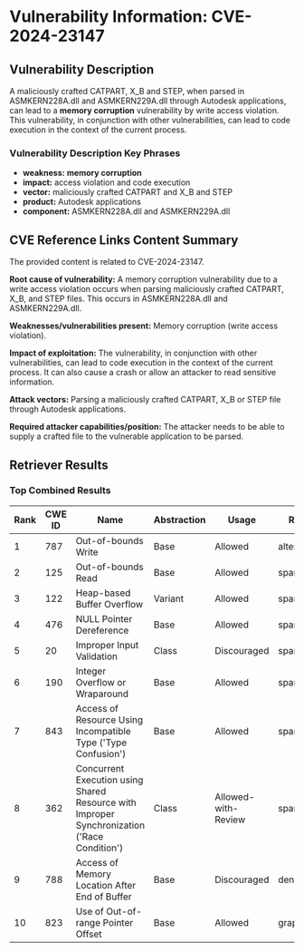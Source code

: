 # Vulnerability Information: CVE-2024-23147

## Vulnerability Description
A maliciously crafted CATPART, X_B and STEP, when parsed in ASMKERN228A.dll and ASMKERN229A.dll through Autodesk applications, can lead to a **memory corruption** vulnerability by write access violation. This vulnerability, in conjunction with other vulnerabilities, can lead to code execution in the context of the current process.

### Vulnerability Description Key Phrases
- **weakness:** **memory corruption**
- **impact:** access violation and code execution
- **vector:** maliciously crafted CATPART and X_B and STEP
- **product:** Autodesk applications
- **component:** ASMKERN228A.dll and ASMKERN229A.dll

## CVE Reference Links Content Summary
The provided content is related to CVE-2024-23147.

**Root cause of vulnerability:** A memory corruption vulnerability due to a write access violation occurs when parsing maliciously crafted CATPART, X_B, and STEP files. This occurs in ASMKERN228A.dll and ASMKERN229A.dll.

**Weaknesses/vulnerabilities present:** Memory corruption (write access violation).

**Impact of exploitation:**  The vulnerability, in conjunction with other vulnerabilities, can lead to code execution in the context of the current process. It can also cause a crash or allow an attacker to read sensitive information.

**Attack vectors:**  Parsing a maliciously crafted CATPART, X_B or STEP file through Autodesk applications.

**Required attacker capabilities/position:** The attacker needs to be able to supply a crafted file to the vulnerable application to be parsed.

## Retriever Results

### Top Combined Results

| Rank | CWE ID | Name | Abstraction | Usage  | Retrievers | Individual Scores |
|------|--------|------|-------------|-------|------------|-------------------|
| 1 | 787 | Out-of-bounds Write | Base | Allowed | alternate_terms | 1.000 |
| 2 | 125 | Out-of-bounds Read | Base | Allowed | sparse | 0.304 |
| 3 | 122 | Heap-based Buffer Overflow | Variant | Allowed | sparse | 0.285 |
| 4 | 476 | NULL Pointer Dereference | Base | Allowed | sparse | 0.281 |
| 5 | 20 | Improper Input Validation | Class | Discouraged | sparse | 0.279 |
| 6 | 190 | Integer Overflow or Wraparound | Base | Allowed | sparse | 0.278 |
| 7 | 843 | Access of Resource Using Incompatible Type ('Type Confusion') | Base | Allowed | sparse | 0.271 |
| 8 | 362 | Concurrent Execution using Shared Resource with Improper Synchronization ('Race Condition') | Class | Allowed-with-Review | sparse | 0.267 |
| 9 | 788 | Access of Memory Location After End of Buffer | Base | Discouraged | dense | 0.531 |
| 10 | 823 | Use of Out-of-range Pointer Offset | Base | Allowed | graph | 0.003 |

